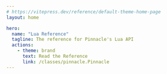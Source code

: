 ```yaml
---
# https://vitepress.dev/reference/default-theme-home-page
layout: home

hero:
  name: "Lua Reference"
  tagline: The reference for Pinnacle's Lua API
  actions:
    - theme: brand
      text: Read the Reference
      link: /classes/pinnacle.Pinnacle
---
```

